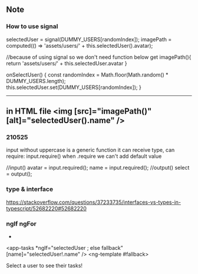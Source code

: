## Note
### How to use signal

selectedUser = signal(DUMMY_USERS[randomIndex]);
imagePath = computed(() => 'assets/users/' + this.selectedUser().avatar);

//because of using signal so we don't need function below
get imagePath(){
return 'assets/users/' + this.selectedUser.avatar
}

onSelectUser() {
const randomIndex = Math.floor(Math.random() \* DUMMY_USERS.length);
this.selectedUser.set(DUMMY_USERS[randomIndex]);
}

---
in HTML file
<img
[src]="imagePath()"
[alt]="selectedUser().name"
/>
---

### 210525
input without uppercase is a generic function
it can receive type, can require: input.require()
when .require we can't add default value

//input()
avatar = input.required<string>();
name = input.required<string>();
//output()
select = output<string>();

### type & interface
https://stackoverflow.com/questions/37233735/interfaces-vs-types-in-typescript/52682220#52682220
### ngIf ngFor
<ul id="users">
  <li *ngFor="let user of users">
    <app-user [user]="user" (select)="onSelectUser($event)" />
  </li>
</ul>

<app-tasks *ngIf="selectedUser ; else fallback"  [name]="selectedUser!.name" />
<ng-template #fallback>
  <p id="fallback">Select a user to see their tasks!</p>
</ng-template>
